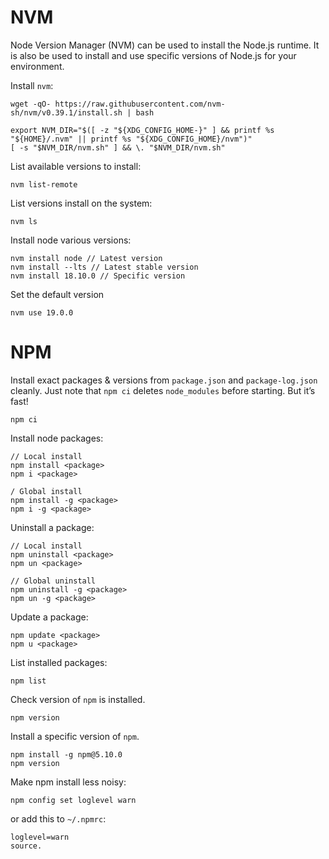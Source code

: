 # NVM
Node Version Manager (NVM) can be used to install the Node.js runtime. It is also be used to install and use specific versions of Node.js for your environment.

Install `nvm`:
```
wget -qO- https://raw.githubusercontent.com/nvm-sh/nvm/v0.39.1/install.sh | bash

export NVM_DIR="$([ -z "${XDG_CONFIG_HOME-}" ] && printf %s "${HOME}/.nvm" || printf %s "${XDG_CONFIG_HOME}/nvm")"
[ -s "$NVM_DIR/nvm.sh" ] && \. "$NVM_DIR/nvm.sh"
```

List available versions to install:
```
nvm list-remote
```

List versions install on the system:
```
nvm ls
```

Install node various versions:
```
nvm install node // Latest version
nvm install --lts // Latest stable version
nvm install 18.10.0 // Specific version
```

Set the default version
```
nvm use 19.0.0
```

# NPM
Install exact packages & versions from `package.json` and `package-log.json` cleanly. 
Just note that `npm ci` deletes `node_modules` before starting. But it’s fast!
```
npm ci
```

Install node packages:
```
// Local install
npm install <package>
npm i <package>

/ Global install
npm install -g <package>
npm i -g <package>
```

Uninstall a package:
```
// Local install
npm uninstall <package>
npm un <package>

// Global uninstall
npm uninstall -g <package>
npm un -g <package>
```

Update a package:
```
npm update <package>
npm u <package>
```

List installed packages:
```
npm list
```

Check version of `npm` is installed.
```
npm version
```

Install a specific version of `npm`.
```
npm install -g npm@5.10.0
npm version
```

Make npm install less noisy:
```
npm config set loglevel warn

```
or add this to `~/.npmrc`:
```
loglevel=warn
source.
```


